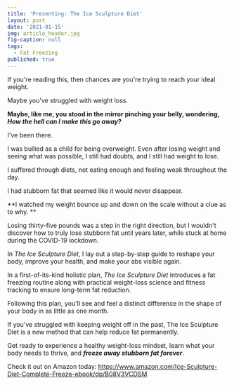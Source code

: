 ```yaml
---
title: 'Presenting: The Ice Sculpture Diet'
layout: post
date: '2021-01-15'
img: article_header.jpg
fig-caption: null
tags:
  - Fat Freezing
published: true
---
```

If you're reading this, then chances are you're trying to reach your ideal weight. 

Maybe you've struggled with weight loss. 

<strong>Maybe, like me, you stood in the mirror pinching your belly, wondering, <em>How the hell can I make this go away</em>?</strong>

I've been there. 

I was bullied as a child for being overweight. Even after losing weight and seeing what was possible, I still had doubts, and I still had weight to lose. 

I suffered through diets, not eating enough and feeling weak throughout the day. 

I had stubborn fat that seemed like it would never disappear. 

**I watched my weight bounce up and down on the scale without a clue as to why. **

Losing thirty-five pounds was a step in the right direction, but I wouldn't discover how to truly lose stubborn fat until years later, while stuck at home during the COVID-19 lockdown.

 

In <em>The Ice Sculpture Diet</em>, I lay out a step-by-step guide to reshape your body, improve your health, and make your abs visible again.  

 

In a first-of-its-kind holistic plan, _The Ice Sculpture Diet_ introduces a fat freezing routine along with practical weight-loss science and fitness tracking to ensure long-term fat reduction.  

 

Following this plan, you'll see and feel a distinct difference in the shape of your body in as little as one month.  

 

If you’ve struggled with keeping weight off in the past, The Ice Sculpture Diet is a new method that can help reduce fat permanently.   

 

Get ready to experience a healthy weight-loss mindset, learn what your body needs to thrive, and **_freeze away stubborn fat forever_**.

Check it out on Amazon today: 
https://www.amazon.com/Ice-Sculpture-Diet-Complete-Freeze-ebook/dp/B08V3VCDSM